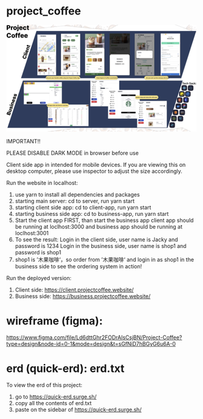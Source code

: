 # project_coffee

![alt text](<project coffee figma.jpg>)

IMPORTANT!!

PLEASE DISABLE DARK MODE in browser before use

Client side app in intended for mobile devices. If you are viewing this on desktop computer, please use inspector to adjust the size accordingly.

Run the website in localhost:

1. use yarn to install all dependencies and packages
2. starting main server:
   cd to server, run yarn start
3. starting client side app:
   cd to client-app, run yarn start
4. starting business side app:
   cd to business-app, run yarn start
5. Start the client app FIRST, than start the business app
   client app should be running at loclhost:3000 and business app should be running at loclhost:3001
6. To see the result:
   Login in the client side, user name is Jacky and password is 1234
   Login in the business side, user name is shop1 and password is shop1
7. shop1 is ’木果咖啡‘，so order from ’木果咖啡‘ and login in as shop1 in the business side to see the ordering system in action!

Run the deployed version:

1. Client side: https://client.projectcoffee.website/
2. Business side: https://business.projectcoffee.website/

# wireframe (figma):

https://www.figma.com/file/Ld6dttGhr2FODrAIsCsjBN/Project-Coffee?type=design&node-id=0-1&mode=design&t=sGfNiD7hBGyG6u6A-0

# erd (quick-erd): erd.txt

To view the erd of this project:

1. go to https://quick-erd.surge.sh/
2. copy all the contents of erd.txt
3. paste on the sidebar of https://quick-erd.surge.sh/

#
